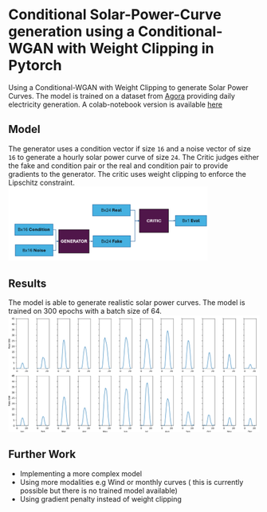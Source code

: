 # Conditional Solar-Power-Curve generation using a Conditional-WGAN with Weight Clipping in Pytorch
Using a Conditional-WGAN with Weight Clipping to generate Solar Power Curves. The model is trained on a dataset from [Agora](https://www.agora-energiewende.org/data-tools/agorameter/chart/today/power_generation/01.01.2021/30.11.2023/daily) providing daily electricity generation.
A colab-notebook version is available [here](https://colab.research.google.com/drive/10W8VJkzZwRPK1DCKrc_0-bIVQJR9ePp0?usp=sharing)
## Model
The generator uses a condition vector if size `16` and a noise vector of size `16` to generate a hourly solar power curve of size `24`.
The Critic judges either the fake and condition pair or the real and condition pair to provide gradients to the generator. The critic uses weight clipping to enforce the Lipschitz constraint.
<img src="imgs/ModelOverview.png" width="400" >

## Results
The model is able to generate realistic solar power curves. The model is trained on 300 epochs with a batch size of 64.
<img src="imgs/real_fake_solar.png" width="800" >

## Further Work
- Implementing a more complex model
- Using more modalities e.g Wind or monthly curves ( this is currently possible but there is no trained model available)
- Using gradient penalty instead of weight clipping